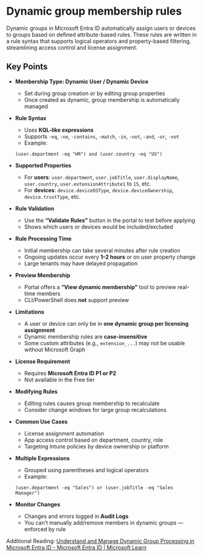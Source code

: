 # Dynamic group membership rules

Dynamic groups in Microsoft Entra ID automatically assign users or devices to groups based on defined attribute-based rules. These rules are written in a rule syntax that supports logical operators and property-based filtering, streamlining access control and license assignment.

## Key Points

- **Membership Type: Dynamic User / Dynamic Device**
  - Set during group creation or by editing group properties
  - Once created as dynamic, group membership is automatically managed
- **Rule Syntax**
  - Uses **KQL-like expressions**
  - Supports `-eq`, `-ne`, `-contains`, `-match`, `-in`, `-not`, `-and`, `-or`, `-not`
  - Example:

  ```text title="Example Rule"
  (user.department -eq "HR") and (user.country -eq "US")
  ```

- **Supported Properties**
  - For **users**: `user.department`, `user.jobTitle`, `user.displayName`, `user.country`, `user.extensionAttribute1` to `15`, etc.
  - For **devices**: `device.deviceOSType`, `device.deviceOwnership`, `device.trustType`, etc.
- **Rule Validation**
  - Use the **“Validate Rules”** button in the portal to test before applying
  - Shows which users or devices would be included/excluded
- **Rule Processing Time**
  - Initial membership can take several minutes after rule creation
  - Ongoing updates occur every **1–2 hours** or on user property change
  - Large tenants may have delayed propagation
- **Preview Membership**
  - Portal offers a **“View dynamic membership”** tool to preview real-time members
  - CLI/PowerShell does **not** support preview
- **Limitations**
  - A user or device can only be in **one dynamic group per licensing assignment**
  - Dynamic membership rules are **case-insensitive**
  - Some custom attributes (e.g., `extension_...`) may not be usable without Microsoft Graph
- **License Requirement**
  - Requires **Microsoft Entra ID P1 or P2**
  - Not available in the Free tier
- **Modifying Rules**
  - Editing rules causes group membership to recalculate
  - Consider change windows for large group recalculations
- **Common Use Cases**
  - License assignment automation
  - App access control based on department, country, role
  - Targeting Intune policies by device ownership or platform
- **Multiple Expressions**
  - Grouped using parentheses and logical operators
  - Example:

  ```text title="Example Rule"
  (user.department -eq "Sales") or (user.jobTitle -eq "Sales Manager")
  ```

- **Monitor Changes**
  - Changes and errors logged in **Audit Logs**
  - You can’t manually add/remove members in dynamic groups — enforced by rule

Additional Reading: [Understand and Manage Dynamic Group Processing in Microsoft Entra ID - Microsoft Entra ID | Microsoft Learn](https://learn.microsoft.com/en-us/entra/identity/users/manage-dynamic-group)
